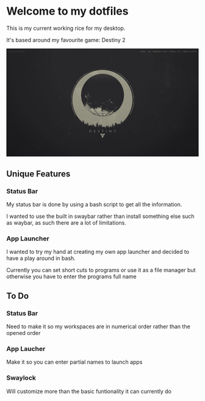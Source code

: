 <h1>Welcome to my dotfiles</h1>
<p>This is my current working rice for my desktop.</p>
<p>It's based around my favourite game: Destiny 2</p>
<img src="sway/theme/desktop.png">
<h2>Unique Features</h2>
<h3>Status Bar</h3>
<p>My status bar is done by using a bash script to get all the information.</p>
<p>I wanted to use the built in swaybar rather than install something else such as waybar, as such there are a lot of limitations.</p>
<h3>App Launcher</h3>
<p>I wanted to try my hand at creating my own app launcher and decided to have a play around in bash.</p>
<p>Currently you can set short cuts to programs or use it as a file manager but otherwise you have to enter the programs full name</p>
<h2>To Do</h2>
<h3>Status Bar</h3>
<p>Need to make it so my workspaces are in numerical order rather than the opened order</p>
<h3>App Laucher</h3>
<p>Make it so you can enter partial names to launch apps</p>
<h3>Swaylock</h3>
<p>Will customize more than the basic funtionality it can currently do</p>
